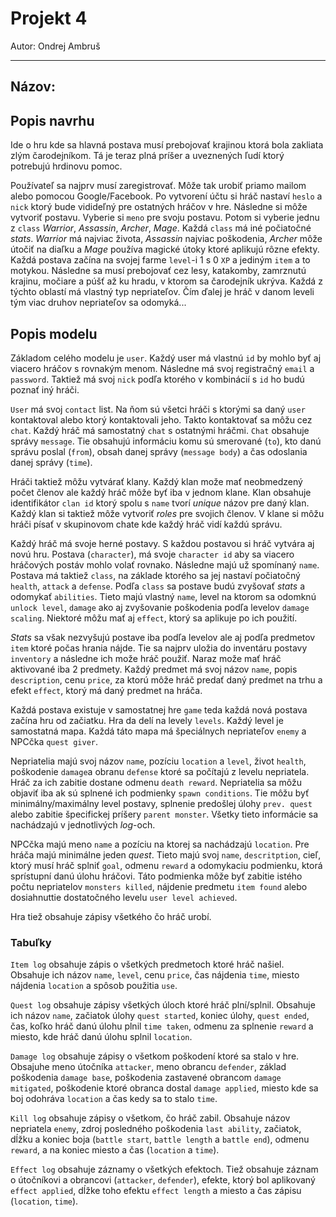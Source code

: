 # Projekt 4
Autor: Ondrej Ambruš

---

## Názov:

## Popis navrhu
Ide o hru kde sa hlavná postava musí prebojovať krajinou ktorá bola zakliata zlým čarodejníkom. Tá je teraz plná príšer a uveznených ľudí ktorý potrebujú hrdinovu pomoc.

Používateľ sa najprv musí zaregistrovať. Môže tak urobiť priamo mailom alebo pomocou Google/Facebook.
Po vytvorení účtu si hráč nastaví `heslo` a `nick` ktorý bude vidideľný pre ostatných hráčov v hre.
Následne si môže vytvoriť postavu. Vyberie si `meno` pre svoju postavu. Potom si vyberie jednu z `class` *Warrior*, *Assassin*, *Archer*, *Mage*. Každá `class` má iné počiatočné *stats*. *Warrior* má najviac života, *Assassin* najviac poškodenia, *Archer* môže útočiť na diaľku a *Mage* používa magické útoky ktoré aplikujú rôzne efekty. Každá postava začína na svojej farme `level`-i 1 s 0 `XP` a jediným `item` a to motykou. Následne sa musí prebojovať cez lesy, katakomby, zamrznutú krajinu, močiare a púšť až ku hradu, v ktorom sa čarodejník ukrýva. Každá z týchto oblastí má vlastný typ nepriateľov. Čím ďalej je hráč v danom leveli tým viac druhov nepriateľov sa odomyká...

## Popis modelu
Základom celého modelu je `user`. Každý user má vlastnú `id` by mohlo byť aj viacero hráčov s rovnakým menom.
Následne má svoj registračný `email` a `password`. Taktiež má svoj `nick` podľa ktorého v kombinácií s `id` ho budú poznať iný hráči.

`User` má svoj `contact` list. Na ňom sú všetci hráči s ktorými sa daný `user` kontaktoval alebo ktorý kontaktovali jeho. Takto kontaktovať sa môžu cez `chat`. Každý hráč má samostatný `chat` s ostatnými hráčmi. `Chat` obsahuje správy `message`. Tie obsahujú informáciu komu sú smerované (`to`), kto danú správu poslal (`from`), obsah danej správy (`message body`) a čas odoslania danej správy (`time`).

Hráči taktiež môžu vytvárať klany. Každý klan može mať neobmedzený počet členov ale každý hráč môže byť iba v jednom klane. Klan obsahuje identifikátor `clan id` ktorý spolu s `name` tvorí *unique* názov pre daný klan. Každý klan si taktiež môže vytvoriť *roles* pre svojich členov. V klane si môžu hráči písať v skupinovom chate kde každý hráč vidí každú správu.

Každý hráč má svoje herné postavy. S každou postavou si hráč vytvára aj novú hru. Postava (`character`), má svoje `character id` aby sa viacero hráčových postáv mohlo volať rovnako. Následne majú už spomínaný `name`. Postava má taktiež `class`, na základe ktorého sa jej nastaví počiatočný `health`, `attack` a `defense`. Podľa `class` sa postave budú zvyšovať *stats* a  odomykať `abilities`. Tieto majú vlastný `name`, level na ktorom sa odomknú `unlock level`, `damage` ako aj zvyšovanie poškodenia podľa levelov `damage scaling`. Niektoré môžu mať aj `effect`, ktorý sa aplikuje po ich použití. 

*Stats* sa však nezvyšujú postave iba podľa levelov ale aj podľa predmetov `item` ktoré počas hrania nájde. Tie sa najprv uložia do inventáru postavy `inventory` a následne ich može hráč použiť. Naraz može mať hráč aktivované iba 2 predmety. Každý predmet má svoj názov `name`, popis `description`, cenu `price`, za ktorú môže hráč predať daný predmet na trhu a efekt `effect`, ktorý má daný predmet na hráča.

Každá postava existuje v samostatnej hre `game` teda každá nová postava začína hru od začiatku. Hra da delí na levely `levels`. Každý level je samostatná mapa. Každá táto mapa má špeciálnych nepriateľov `enemy` a NPCčka `quest giver`.

Nepriatelia majú svoj názov `name`, pozíciu `location` a `level`, život `health`, poškodenie `damage`a obranu `defense` ktoré sa počítajú z levelu nepriatela. Hráč za ich zabitie dostane odmenu `death reward`. Nepriatelia sa môžu objaviť iba ak sú splnené ich podmienky `spawn conditions`. Tie môžu byť minimálny/maximálny level postavy, splnenie predošlej úlohy `prev. quest` alebo zabitie špecifickej príšery `parent monster`. Všetky tieto informácie sa nachádzajú v jednotlivých *log*-och.

NPCčka majú meno `name` a pozíciu na ktorej sa nachádzajú `location`. Pre hráča majú minimálne jeden *quest*. Tieto majú svoj `name`, `descritption`, cieľ, ktorý musí hráč splniť `goal`, odmenu `reward` a odomykaciu podmienku, ktorá sprístupní danú úlohu hráčovi. Táto podmienka môže byť zabitie istého počtu nepriatelov `monsters killed`, nájdenie predmetu `item found` alebo dosiahnuttie dostatočného levelu `user level achieved`.

Hra tiež obsahuje zápisy všetkého čo hráč urobí.

 ### Tabuľky

`Item log` obsahuje zápis o všetkých predmetoch ktoré hráč našiel. Obsahuje ich názov `name`, `level`, cenu `price`, čas nájdenia `time`, miesto nájdenia `location` a spôsob použitia `use`.

`Quest log` obsahuje zápisy všetkých úloch ktoré hráč plní/splnil. Obsahuje ich názov `name`, začiatok úlohy `quest started`, koniec úlohy, `quest ended`, čas, koľko hráč danú úlohu plnil `time taken`, odmenu za splnenie `reward` a miesto, kde hráč danú úlohu splnil `location`.

`Damage log` obsahuje zápisy o všetkom poškodení ktoré sa stalo v hre. Obsajuhe meno útočníka `attacker`, meno obrancu `defender`, základ poškodenia `damage base`, poškodenia zastavené obrancom `damage mitigated`, poškodenie ktoré obranca dostal `damage applied`, miesto kde sa boj odohráva `location` a čas kedy sa to stalo `time`.

`Kill log` obsahuje zápisy o všetkom, čo hráč zabil. Obsahuje názov nepriatela `enemy`, zdroj posledného poškodenia `last ability`, začiatok, dĺžku a koniec boja (`battle start`, `battle length` a `battle end`), odmenu `reward`, a na koniec miesto a čas (`location` a `time`).

`Effect log` obsahuje záznamy o všetkých efektoch. Tiež obsahuje záznam o útočníkovi a obrancovi (`attacker`, `defender`), efekte, ktorý bol aplikovaný `effect applied`, dĺžke toho efektu `effect length` a miesto a čas zápisu (`location`, `time`).
